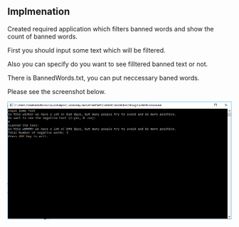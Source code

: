## Implmenation

Created required application which filters banned words and show the count of banned words.

First you should input some text which will be filtered.

Also you can specify do you want to see filltered banned text or not.

There is BannedWords.txt, you can put neccessary baned words.

Please see the screenshot below.

![alt text](https://github.com/mmikirtumov/Euromoney.RecruitmentTest/blob/master/Capture.PNG)
